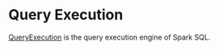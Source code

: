 # Query Execution

[QueryExecution](../QueryExecution.md) is the query execution engine of Spark SQL.

